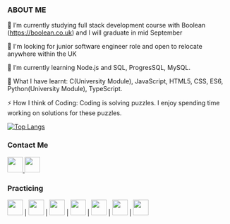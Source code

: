 
 ###   ABOUT ME 

 🔭 I’m currently studying full stack development course with Boolean (https://boolean.co.uk) and I will graduate in mid September
 
 🍞 I'm looking for junior software engineer role and open to relocate anywhere within the UK
 
 🌱 I’m currently learning Node.js and SQL, ProgresSQL, MySQL.
 
 🍓 What I have learnt: C(University Module), JavaScript, HTML5, CSS, ES6, Python(University Module), TypeScript.
 
 ⚡ How I think of Coding: Coding is solving puzzles. I enjoy spending time working on solutions for these puzzles.

 [![Top Langs](https://github-readme-stats.vercel.app/api/top-langs/?username=anuraghazra&layout=compact)](https://github.com/anuraghazra/github-readme-stats)

<div align="left">
 
 ### Contact Me 
 <a href="https://www.linkedin.com/in/linlin-li-90b66010a"  > 
 <img width="35" src="https://pics.freeicons.io/uploads/icons/png/17893955031555589921-64.png"/>
</a>
  <a href="mailto: paris1900lll@gmail.com"  > 
 <img width="35" src="https://pics.freeicons.io/uploads/icons/png/11377518691557997002-64.png"/>
</a>

 ### Practicing 
 
  <img width="35" src="https://pics.freeicons.io/uploads/icons/png/8804286661557996995-64.png"/>  |
  <img width="35" src="https://pics.freeicons.io/uploads/icons/png/632690741557997006-64.png"/>  |
  <img width="35" src="https://pics.freeicons.io/uploads/icons/png/8804286661557996995-64.png"/>  |
  <img width="35" src="https://pics.freeicons.io/uploads/icons/png/20167174151551942641-64.png"/>  |
  <img width="35" src="https://pics.freeicons.io/uploads/icons/png/8954758561551942278-64.png"/>  |
 <img width="35" src="https://pics.freeicons.io/uploads/icons/png/14016183671580802975-64.png"/>  |
  <img width="35" src="https://encrypted-tbn0.gstatic.com/images?q=tbn:ANd9GcTSHGp8eKSFYl0tk-Kg0I-0xk0rZHGeKkn6Ww&usqp=CAU"/> 
 
 
